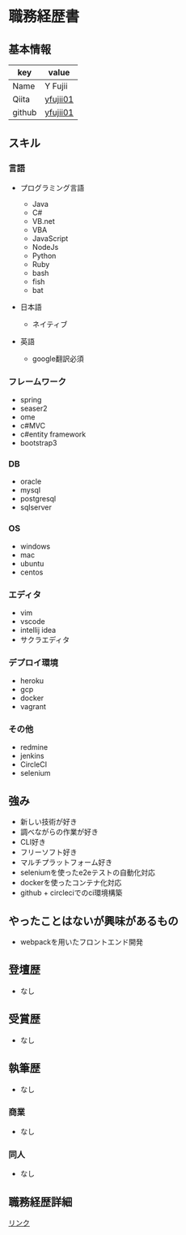 # 職務経歴書

## 基本情報

|key|value|
|---|-----|
|Name|Y Fujii|
|Qiita|[yfujii01](http://qiita.com/yfujii01)|
|github|[yfujii01](http://github.com/yfujii01)|

## スキル

### 言語

- プログラミング言語
  - Java
  - C#
  - VB.net
  - VBA
  - JavaScript
  - NodeJs
  - Python
  - Ruby
  - bash
  - fish
  - bat
  
- 日本語
  - ネイティブ
- 英語
  - google翻訳必須

### フレームワーク

- spring
- seaser2
- ome
- c#MVC
- c#entity framework
- bootstrap3

### DB

- oracle
- mysql
- postgresql
- sqlserver

### OS

- windows
- mac
- ubuntu
- centos

### エディタ

- vim
- vscode
- intellij idea
- サクラエディタ

### デプロイ環境

- heroku
- gcp
- docker
- vagrant

### その他

- redmine
- jenkins
- CircleCI
- selenium

## 強み

- 新しい技術が好き
- 調べながらの作業が好き
- CLI好き
- フリーソフト好き
- マルチプラットフォーム好き
- seleniumを使ったe2eテストの自動化対応
- dockerを使ったコンテナ化対応
- github + circleciでのci環境構築

## やったことはないが興味があるもの

- webpackを用いたフロントエンド開発

## 登壇歴

- なし

## 受賞歴

- なし

## 執筆歴

- なし

### 商業

- なし

### 同人

- なし

## 職務経歴詳細

[リンク](https://docs.google.com/spreadsheets/d/e/2PACX-1vRdXshXcPES9dMRkoB7MIIVeQYzwsL_CMJg_y0mJvByEPpm7pInyULCudaiBrlPmowhn1g_i_mTPt2O/pubhtml)
